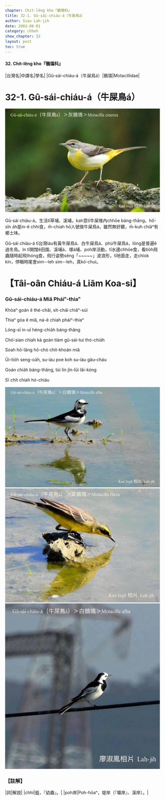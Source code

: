 ```yaml
---
chapter: Chit-lêng kho『鶺鴒科』
title: 32-1. Gû-sái-chiáu-á（牛屎鳥á）
author: Siau Lah-jih
date: 2003-08-01
category: chheh
show_chapter: 32
layout: post
toc: true
---
```


#### 32. Chit-lêng kho『鶺鴒科』


|台灣名|中譯名|學名|
|Gû-sái-chiáu-á（牛屎鳥á）|鶺鴒|Motacillidae|

# 32-1. Gû-sái-chiáu-á（牛屎鳥á）

![](../too5/32/32-1-2.Gû-sái-chiáu-á.jpg)


Gû-sái chiáu-á，生活tī草埔、溪埔，kah意tī牛屎堆內chhōe  báng-thâng、hô͘-sîn a̍h是in-ê chhi食，m̄-chiah hō͘人號做牛屎鳥á，雖然無好聽，m̄-kuh chiâⁿ有鄉土味。

Gû-sái chiáu-á tī台灣iáu有黃牛屎鳥á、白牛屎鳥á、phú牛屎鳥á，lóng是普遍ê過冬鳥。In tī開闊ê田園、溪埔á、塚á埔、poh岸活動，tī水邊chhōe食，看tio̍h飛蟲隨時起飛thóng食，飛行姿勢sêng「~~~~~」波浪形，tī地面走，走chiok kín，停睏時尾會sìm--leh sìm--leh，真kó͘-chui。




# 【Tâi-oân Chiáu-á Liām Koa-si】

### **Gû-sái-chiáu-á Miâ Pháiⁿ-thiaⁿ**

Khòaⁿ goán ê thé-châi, si̍t-chāi chiâⁿ-súi

Thiaⁿ góa ê miâ, ná-ē chiah pháiⁿ-thiaⁿ

Lóng-sī in-uī hèng-chia̍h báng-thâng

Chó͘-sian chiah kà goán tiàm gû-sái-tui thó-chia̍h

Soah hō͘-lâng hō-chò chit-khoán miâ

Ūi-tio̍h seng-oa̍h, su-iàu poe koh su-iàu gâu-cháu

Goán chia̍h báng-thâng, tùi lín jîn-lūi lâi-kóng

Sī chi̍t chiah hó-chiáu


![](../too5/32/32-1-1.Gû-sái-chiáu-á.jpg)
![](../too5/32/32-1-3.Gû-sái-chiáu-á.jpg)
![](../too5/32/32-1-4.Gû-sái-chiáu-á.jpg)


### 【註解】

|詞|解說|
|chhi|蛆，『幼蟲』。|
|poh岸|Poh-hōaⁿ，堤岸（『壩岸』、溪岸）。|



